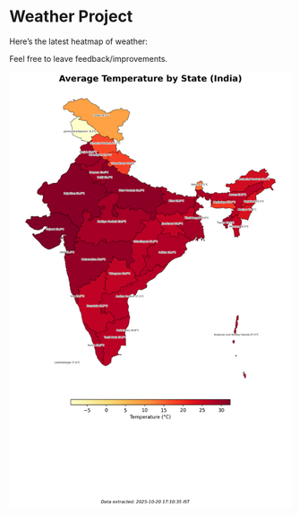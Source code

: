 # Weather Project

Here’s the latest heatmap of weather:

Feel free to leave feedback/improvements.

![India Heatmap](docs/assets/india_heatmap.png?v=F61FB5)
